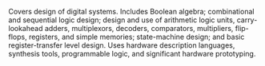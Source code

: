 Covers design of digital systems. Includes Boolean algebra; combinational and sequential logic design; design and 
use of arithmetic logic units, carry-lookahead adders, multiplexors, decoders, comparators, multipliers, flip-flops, 
registers, and simple memories; state-machine design; and basic register-transfer level design. Uses hardware 
description languages, synthesis tools, programmable logic, and significant hardware prototyping.

